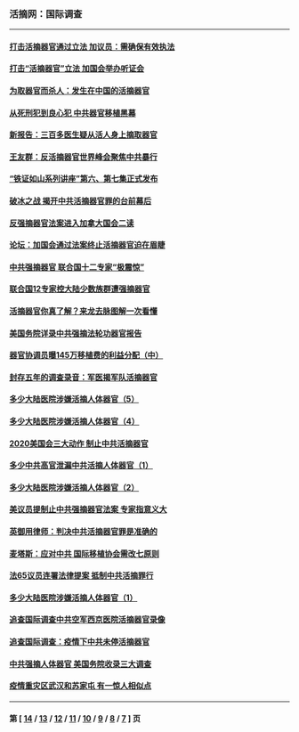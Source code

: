### 活摘网：国际调查
---
#### [打击活摘器官通过立法 加议员：需确保有效执法](../../pages/nf5947/n13886356.md?03060430) 
#### [打击“活摘器官”立法 加国会举办听证会](../../pages/nf5947/n13869362.md?03060430) 
#### [为取器官而杀人：发生在中国的活摘器官](../../pages/nf5947/n13794731.md?03060430) 
#### [从死刑犯到良心犯 中共器官移植黑幕](../../pages/nf5947/n13764669.md?03060430) 
#### [新报告：三百多医生疑从活人身上摘取器官](../../pages/nf5947/n13703044.md?03060430) 
#### [王友群：反活摘器官世界峰会聚焦中共暴行](../../pages/nf5947/n13250738.md?03060430) 
#### [“铁证如山系列讲座”第六、第七集正式发布](../../pages/nf5947/n13106287.md?03060430) 
#### [破冰之战 揭开中共活摘器官罪的台前幕后](../../pages/nf5947/n13082457.md?03060430) 
#### [反强摘器官法案进入加拿大国会二读](../../pages/nf5947/n13033450.md?03060430) 
#### [论坛：加国会通过法案终止活摘器官迫在眉睫](../../pages/nf5947/n13029839.md?03060430) 
#### [中共强摘器官 联合国十二专家“极震惊”](../../pages/nf5947/n13024313.md?03060430) 
#### [联合国12专家控大陆少数族群遭强摘器官](../../pages/nf5947/n13023877.md?03060430) 
#### [活摘器官你真了解？来龙去脉图解一次看懂](../../pages/nf5947/n13013820.md?03060430) 
#### [美国务院详录中共强摘法轮功器官报告](../../pages/nf5947/n12944519.md?03060430) 
#### [器官协调员曝145万移植费的利益分配（中）](../../pages/nf5947/n12894547.md?03060430) 
#### [封存五年的调查录音：军医揭军队活摘器官](../../pages/nf5947/n12798692.md?03060430) 
#### [多少大陆医院涉嫌活摘人体器官（5）](../../pages/nf5947/n12768383.md?03060430) 
#### [多少大陆医院涉嫌活摘人体器官（4）](../../pages/nf5947/n12664434.md?03060430) 
#### [2020美国会三大动作 制止中共活摘器官](../../pages/nf5947/n12682004.md?03060430) 
#### [多少中共高官泄漏中共活摘人体器官（1）](../../pages/nf5947/n12671234.md?03060430) 
#### [多少大陆医院涉嫌活摘人体器官（2）](../../pages/nf5947/n12655589.md?03060430) 
#### [美议员提制止中共强摘器官法案 专家指意义大](../../pages/nf5947/n12630561.md?03060430) 
#### [英御用律师：判决中共活摘器官罪是准确的](../../pages/nf5947/n12580740.md?03060430) 
#### [麦塔斯：应对中共 国际移植协会需改七原则](../../pages/nf5947/n12514711.md?03060430) 
#### [法65议员连署法律提案 抵制中共活摘罪行](../../pages/nf5947/n12437047.md?03060430) 
#### [多少大陆医院涉嫌活摘人体器官（1）](../../pages/nf5947/n12414284.md?03060430) 
#### [追查国际调查中共空军西京医院活摘器官录像](../../pages/nf5947/n12348837.md?03060430) 
#### [追查国际调查：疫情下中共未停活摘器官](../../pages/nf5947/n12273415.md?03060430) 
#### [中共强摘人体器官 美国务院收录三大调查](../../pages/nf5947/n12181488.md?03060430) 
#### [疫情重灾区武汉和苏家屯 有一惊人相似点](../../pages/nf5947/n12150824.md?03060430) 

---
#### 第 [ [14](./14.md?03060430) / [13](./13.md?03060430) / [12](./12.md?03060430) / [11](./11.md?03060430) / [10](./10.md?03060430) / [9](./9.md?03060430) / [8](./8.md?03060430) / [7](./7.md?03060430) ] 页
